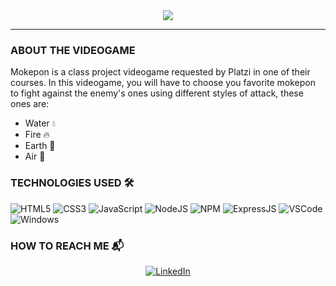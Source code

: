 <div align="center">
  <img src="https://readme-typing-svg.herokuapp.com?font=Comfortaa&color=%23DAA520&size=30&center=true&vCenter=true&width=450&lines=MOKEPON+👾">
  <br>
  
  ---
</div>

### ABOUT THE VIDEOGAME

Mokepon is a class project videogame requested by Platzi in one of their courses. In this videogame, you will have to choose you favorite mokepon to fight against the enemy's ones using different styles of attack, these ones are:
  - Water 💧
  - Fire 🔥
  - Earth 🌿
  - Air 💨

### TECHNOLOGIES USED 🛠

![HTML5](https://img.icons8.com/color/30/html-5.png)
![CSS3](https://img.icons8.com/color/30/css3.png)
![JavaScript](https://img.icons8.com/color/30/javascript.png)
![NodeJS](https://img.icons8.com/color/30/nodejs.png)
![NPM](https://img.icons8.com/color/30/npm.png)
![ExpressJS](https://img.icons8.com/color/30/express-js.png)
![VSCode](https://img.icons8.com/color/30/visual-studio-code-2019.png)
![Windows](https://img.icons8.com/color/30/windows-10.png)

### HOW TO REACH ME 📬

<div align="center">
  <a href="https://www.linkedin.com/in/jsmonterrubio/"><img src="https://img.shields.io/badge/-LinkedIn-0e76a8?style=flat-square&logo=Linkedin&logoColor=white" alt="LinkedIn"></a>
